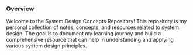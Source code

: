 ### Overview ###

Welcome to the System Design Concepts Repository! This repository is my personal collection of notes, concepts, and resources related to system design. The goal is to document my learning journey and build a comprehensive resource that can help in understanding and applying various system design principles.
